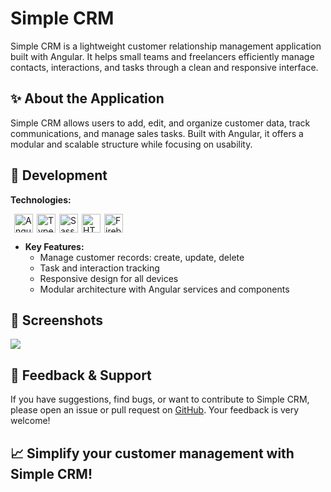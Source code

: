 # Simple CRM

Simple CRM is a lightweight customer relationship management application built with Angular. It helps small teams and freelancers efficiently manage contacts, interactions, and tasks through a clean and responsive interface.


## ✨ About the Application

Simple CRM allows users to add, edit, and organize customer data, track communications, and manage sales tasks. Built with Angular, it offers a modular and scalable structure while focusing on usability.

## 🔧 Development

<strong>Technologies:</strong>
<div style="display: flex;">
   <img src="https://skillicons.dev/icons?i=angular" height="30" style="margin-left: 6px; margin-right: 6px;" alt="Angular" />
   <img src="https://skillicons.dev/icons?i=ts" height="30" style="margin-right: 6px;" alt="TypeScript" />
   <img src="https://skillicons.dev/icons?i=sass" height="30" style="margin-right: 6px;" alt="Sass" />
   <img src="https://skillicons.dev/icons?i=html" height="30" style="margin-right: 6px;" alt="HTML5" />
   <img src="https://skillicons.dev/icons?i=firebase" height="30" alt="Firebase" />
</div>



- **Key Features:**
  - Manage customer records: create, update, delete
  - Task and interaction tracking
  - Responsive design for all devices
  - Modular architecture with Angular services and components

## 📸 Screenshots

![](https://raw.githubusercontent.com/SnowCoder404/Portfolio/refs/heads/main/public/assets/img/screenshots/simple-crm.png)


## 💬 Feedback & Support

If you have suggestions, find bugs, or want to contribute to Simple CRM, please open an issue or pull request on [GitHub](https://github.com/SnowCoder404/SimpleCRM). Your feedback is very welcome!

## 📈 Simplify your customer management with Simple CRM!
